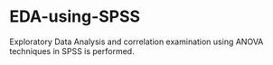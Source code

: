 # EDA-using-SPSS
Exploratory Data Analysis and correlation examination using ANOVA techniques in SPSS is performed.
